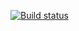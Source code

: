 [![Build status](https://ci.appveyor.com/api/projects/status/k78etni92oi2786f?svg=true)](https://ci.appveyor.com/project/juliavolk96/containers)
